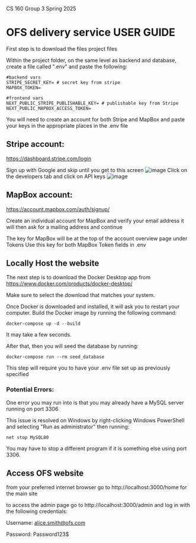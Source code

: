 CS 160 Group 3 Spring 2025

# OFS delivery service USER GUIDE

First step is to download the files project files

Within the project folder, on the same level as backend and database, create a file called ".env" and paste the following:
```
#backend vars
STRIPE_SECRET_KEY= # secret key from stripe
MAPBOX_TOKEN= 

#frontend vars
NEXT_PUBLIC_STRIPE_PUBLISHABLE_KEY= # publishable key from Stripe
NEXT_PUBLIC_MAPBOX_ACCESS_TOKEN=
```

You will need to create an account for both Stripe and MapBox and paste your keys in the appropriate places in the .env file

## Stripe account:
https://dashboard.stripe.com/login

Sign up with Google and skip until you get to this screen
![image](https://github.com/user-attachments/assets/d48fae41-7b14-412b-acc2-6002e32a0c09)
Click on the developers tab and click on API keys
![image](https://github.com/user-attachments/assets/b425d5e9-351e-49a5-9031-95f15888e692)

## MapBox account:
https://account.mapbox.com/auth/signup/

Create an individual account for MapBox and verify your email address
it will then ask for a mailing address and continue

The key for MapBox will be at the top of the account overview page under Tokens
Use this key for both MapBox Token fields in .env

## Locally Host the website

The next step is to download the Docker Desktop app from https://www.docker.com/products/docker-desktop/ 

Make sure to select the download that matches your system.


Once Docker is downloaded and installed, it will ask you to restart your computer. 
Build the Docker image by running the following command:
```
docker-compose up -d --build
```
It may take a few seconds.

After that, then you will seed the database by running:
```
docker-compose run --rm seed_database
```
This step will require you to have your .env file set up as previously specified

### Potential Errors:

One error you may run into is that you may already have a MySQL server running on port 3306

This issue is resolved on Windows by right-clicking Windows PowerShell and selecting "Run as administrator" then running:
```
net stop MySQL80
```
You may have to stop a different program if it is something else using port 3306.



## Access OFS website
from your preferred internet browser go to http://localhost:3000/home for the main site

to access the admin page go to http://localhost:3000/admin and log in with the following credentials:

Username: alice.smith@ofs.com

Password: Password123$



